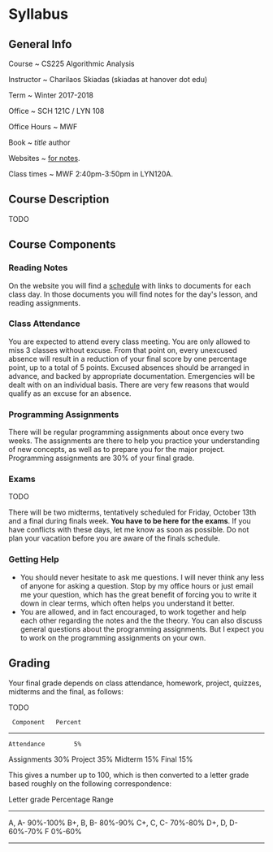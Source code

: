 # Syllabus

## General Info

Course
  ~ CS225 Algorithmic Analysis

Instructor
  ~ Charilaos Skiadas (skiadas at hanover dot edu)

Term
  ~ Winter 2017-2018

Office
  ~ SCH 121C / LYN 108

Office Hours
  ~ MWF

Book
  ~ *title* author

Websites
  ~ [for notes](skiadas.github.io/AlgorithmsCourse/site/).

Class times
  ~ MWF 2:40pm-3:50pm in LYN120A.

## Course Description

TODO

## Course Components

### Reading Notes

On the website you will find a [schedule](http://skiadas.github.io/AlgorithmsCourse/site/schedule.html) with links to documents for each class day. In those documents you will find notes for the day's lesson, and reading assignments.

### Class Attendance

You are expected to attend every class meeting. You are only allowed to miss 3 classes without excuse. From that point on, every unexcused absence will result in a reduction of your final score by one percentage point, up to a total of 5 points. Excused absences should be arranged in advance, and backed by appropriate documentation. Emergencies will be dealt with on an individual basis. There are very few reasons that would qualify as an excuse for an absence.

### Programming Assignments

There will be regular programming assignments about once every two weeks. The assignments are there to help you practice your understanding of new concepts, as well as to prepare you for the major project. Programming assignments are 30% of your final grade.

### Exams

TODO

There will be two midterms, tentatively scheduled for Friday, October 13th and a final during finals week. **You have to be here for the exams**. If you have conflicts with these days, let me know as soon as possible. Do not plan your vacation before you are aware of the finals schedule.

### Getting Help

- You should never hesitate to ask me questions. I will never think any less of anyone for asking a question. Stop by my office hours or just email me your question, which has the great benefit of forcing you to write it down in clear terms, which often helps you understand it better.
- You are allowed, and in fact encouraged, to work together and help each other regarding the notes and the the theory. You can also discuss general questions about the programming assignments. But I expect you to work on the programming assignments on your own.

## Grading

Your final grade depends on class attendance, homework, project, quizzes, midterms and the final, as follows:


TODO


     Component   Percent
--------------  --------
    Attendance        5%
   Assignments       30%
       Project       35%
       Midterm       15%
         Final       15%

This gives a number up to 100, which is then converted to a letter grade based roughly on the following correspondence:

 Letter grade     Percentage Range
--------------   -----------------
   A, A-                  90%-100%
   B+, B, B-               80%-90%
   C+, C, C-               70%-80%
   D+, D, D-               60%-70%
      F                     0%-60%
--------------   -----------------

